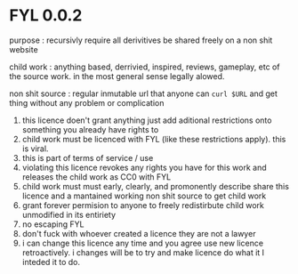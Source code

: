 # FYL 0.0.2

purpose
: recursivly require all derivitives be shared freely on a non shit website

child work
: anything based, derrivied, inspired, reviews, gameplay, etc of the source work. in the most general sense legally alowed.

non shit source
: regular inmutable url that anyone can `curl $URL` and get thing without any problem or complication


1. this licence doen't grant anything just add aditional restrictions onto something you already have rights to
2. child work must be licenced with FYL (like these restrictions apply). this is viral.
3. this is part of terms of service / use
4. violating this licence revokes any rights you have for this work and releases the child work as CC0 with FYL
5. child work must must early, clearly, and promonently describe share this licence and a mantained working non shit source to get child work
6. grant forever permision to anyone to freely redistirbute child work unmodified in its entiriety
7. no escaping FYL
8. don't fuck with whoever created a licence they are not a lawyer
9. i can change this licence any time and you agree use new licence retroactively. i changes will be to try and make licence do what it I inteded it to do.
